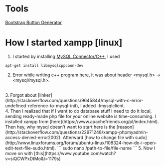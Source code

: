 # Tools
[Bootstrap Button Generator](http://bootsnipp.com/buttons)
<br/>
# How I started xampp [linux]
1. I started by installing [MySQL Connector/C++](https://askubuntu.com/questions/165868/installing-mysql-connector-c), I used 
```
apt-get install libmysqlcppconn-dev
```
2. Error while writing c++ program [here](http://stackoverflow.com/questions/14604228/mysql-h-file-cant-be-found), it was
about header <mysql.h> -> <mysql/mysql.h>.
<br/>
3. Forgot about [linker](http://stackoverflow.com/questions/9645844/mysql-with-c-error-undefined-reference-to-mysql-init), I 
added -lmysqlclient.
<br/>
4. Then I realized that if I want to do database stuff I need to do it local, sending ready-made php file for your online 
website is time-consuming. I installed xampp from [here](https://www.apachefriends.org/pl/index.html). Then hey, why mysql doesn't want to start here is the [reason](http://stackoverflow.com/questions/22971248/xampp-phpmyadmin-access-denied-error2002).
Afterward [how to change file with sudo](http://www.linuxforums.org/forum/ubuntu-linux/108324-how-do-i-open-edit-text-file-sudo.html).
```
sudo nano /path-to-file/file-name
```
5. Now I move on with [this](https://www.youtube.com/watch?v=siQCWPxDtMo&t=1179s)
